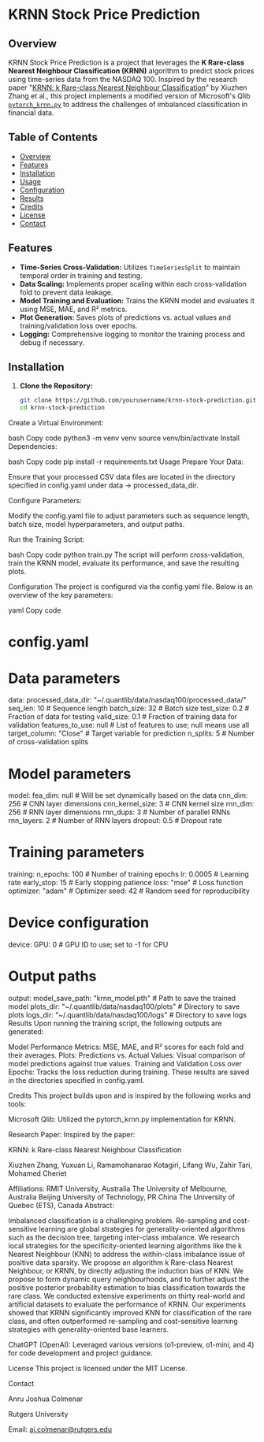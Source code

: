 # KRNN Stock Price Prediction

## Overview

KRNN Stock Price Prediction is a project that leverages the **K Rare-class Nearest Neighbour Classification (KRNN)** algorithm to predict stock prices using time-series data from the NASDAQ 100. Inspired by the research paper "[KRNN: k Rare-class Nearest Neighbour Classification](#)" by Xiuzhen Zhang et al., this project implements a modified version of Microsoft's Qlib [`pytorch_krnn.py`](https://github.com/microsoft/qlib) to address the challenges of imbalanced classification in financial data.

## Table of Contents

- [Overview](#overview)
- [Features](#features)
- [Installation](#installation)
- [Usage](#usage)
- [Configuration](#configuration)
- [Results](#results)
- [Credits](#credits)
- [License](#license)
- [Contact](#contact)

## Features

- **Time-Series Cross-Validation:** Utilizes `TimeSeriesSplit` to maintain temporal order in training and testing.
- **Data Scaling:** Implements proper scaling within each cross-validation fold to prevent data leakage.
- **Model Training and Evaluation:** Trains the KRNN model and evaluates it using MSE, MAE, and R² metrics.
- **Plot Generation:** Saves plots of predictions vs. actual values and training/validation loss over epochs.
- **Logging:** Comprehensive logging to monitor the training process and debug if necessary.

## Installation

1. **Clone the Repository:**

   ```bash
   git clone https://github.com/yourusername/krnn-stock-prediction.git
   cd krnn-stock-prediction
Create a Virtual Environment:

bash
Copy code
python3 -m venv venv
source venv/bin/activate
Install Dependencies:

bash
Copy code
pip install -r requirements.txt
Usage
Prepare Your Data:

Ensure that your processed CSV data files are located in the directory specified in config.yaml under data -> processed_data_dir.

Configure Parameters:

Modify the config.yaml file to adjust parameters such as sequence length, batch size, model hyperparameters, and output paths.

Run the Training Script:

bash
Copy code
python train.py
The script will perform cross-validation, train the KRNN model, evaluate its performance, and save the resulting plots.

Configuration
The project is configured via the config.yaml file. Below is an overview of the key parameters:

yaml
Copy code
# config.yaml

# Data parameters
data:
  processed_data_dir: "~/.quantlib/data/nasdaq100/processed_data/"
  seq_len: 10            # Sequence length
  batch_size: 32         # Batch size
  test_size: 0.2         # Fraction of data for testing
  valid_size: 0.1        # Fraction of training data for validation
  features_to_use: null  # List of features to use; null means use all
  target_column: "Close" # Target variable for prediction
  n_splits: 5            # Number of cross-validation splits

# Model parameters
model:
  fea_dim: null         # Will be set dynamically based on the data
  cnn_dim: 256          # CNN layer dimensions
  cnn_kernel_size: 3    # CNN kernel size
  rnn_dim: 256          # RNN layer dimensions
  rnn_dups: 3           # Number of parallel RNNs
  rnn_layers: 2         # Number of RNN layers
  dropout: 0.5          # Dropout rate

# Training parameters
training:
  n_epochs: 100         # Number of training epochs
  lr: 0.0005            # Learning rate
  early_stop: 15        # Early stopping patience
  loss: "mse"           # Loss function
  optimizer: "adam"     # Optimizer
  seed: 42              # Random seed for reproducibility

# Device configuration
device:
  GPU: 0                # GPU ID to use; set to -1 for CPU

# Output paths
output:
  model_save_path: "krnn_model.pth"             # Path to save the trained model
  plots_dir: "~/.quantlib/data/nasdaq100/plots" # Directory to save plots
  logs_dir: "~/.quantlib/data/nasdaq100/logs"   # Directory to save logs
Results
Upon running the training script, the following outputs are generated:

Model Performance Metrics: MSE, MAE, and R² scores for each fold and their averages.
Plots:
Predictions vs. Actual Values: Visual comparison of model predictions against true values.
Training and Validation Loss over Epochs: Tracks the loss reduction during training.
These results are saved in the directories specified in config.yaml.

Credits
This project builds upon and is inspired by the following works and tools:

Microsoft Qlib: Utilized the pytorch_krnn.py implementation for KRNN.

Research Paper: Inspired by the paper:

KRNN: k Rare-class Nearest Neighbour Classification

Xiuzhen Zhang, Yuxuan Li, Ramamohanarao Kotagiri, Lifang Wu, Zahir Tari, Mohamed Cheriet

Affiliations:
RMIT University, Australia
The University of Melbourne, Australia
Beijing University of Technology, PR China
The University of Quebec (ETS), Canada
Abstract:

Imbalanced classification is a challenging problem. Re-sampling and cost-sensitive learning are global strategies for generality-oriented algorithms such as the decision tree, targeting inter-class imbalance. We research local strategies for the specificity-oriented learning algorithms like the k Nearest Neighbour (KNN) to address the within-class imbalance issue of positive data sparsity. We propose an algorithm k Rare-class Nearest Neighbour, or KRNN, by directly adjusting the induction bias of KNN. We propose to form dynamic query neighbourhoods, and to further adjust the positive posterior probability estimation to bias classification towards the rare class. We conducted extensive experiments on thirty real-world and artificial datasets to evaluate the performance of KRNN. Our experiments showed that KRNN significantly improved KNN for classification of the rare class, and often outperformed re-sampling and cost-sensitive learning strategies with generality-oriented base learners.

ChatGPT (OpenAI): Leveraged various versions (o1-preview, o1-mini, and 4) for code development and project guidance.

License
This project is licensed under the MIT License.

Contact

Anru Joshua Colmenar

Rutgers University

Email: aj.colmenar@rutgers.edu
